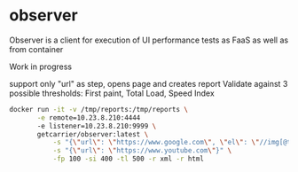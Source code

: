 # observer

Observer is a client for execution of UI performance tests as FaaS as well as from container

Work in progress

support only "url" as step, opens page and creates report
Validate against 3 possible thresholds: First paint, Total Load, Speed Index

```bash
docker run -it -v /tmp/reports:/tmp/reports \
       -e remote=10.23.8.210:4444 
       -e listener=10.23.8.210:9999 \
       getcarrier/observer:latest \
           -s "{\"url\": \"https://www.google.com\", \"el\": \"//img[@tag=\\\"Google\\\"]\"}" \
           -s "{\"url\": \"https://www.youtube.com\"}" \
           -fp 100 -si 400 -tl 500 -r xml -r html
```